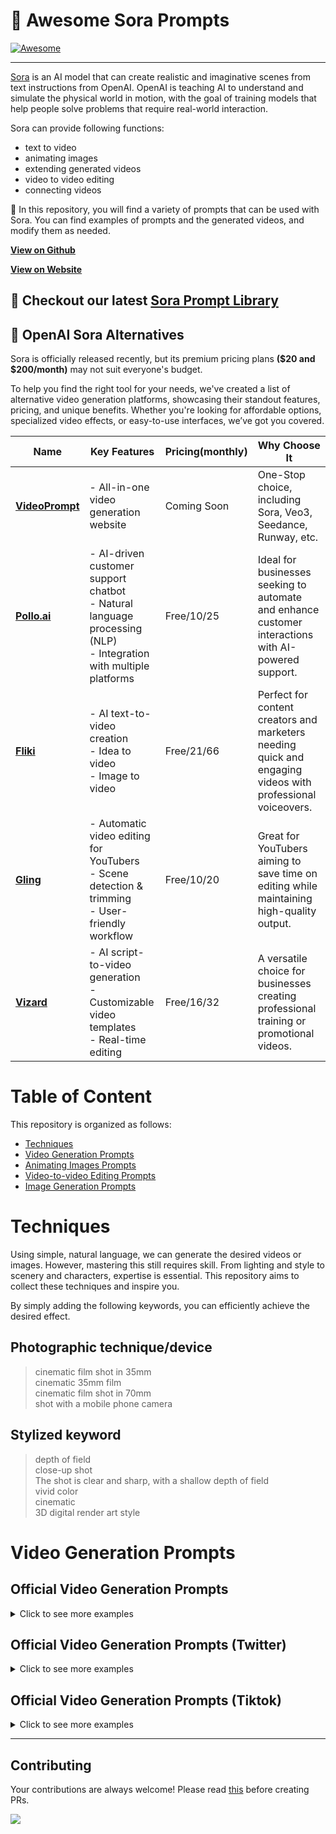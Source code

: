 # 🧠 Awesome Sora Prompts
[![Awesome](https://cdn.rawgit.com/sindresorhus/awesome/d7305f38d29fed78fa85652e3a63e154dd8e8829/media/badge.svg)](https://github.com/sindresorhus/awesome)

---
[Sora](https://openai.com/sora) is an AI model that can create realistic and imaginative scenes from text instructions from OpenAI. OpenAI is teaching AI to understand and simulate the physical world in motion, with the goal of training models that help people solve problems that require real-world interaction.

Sora can provide following functions:
* text to video
* animating images
* extending generated videos
* video to video editing
* connecting videos

📖 In this repository, you will find a variety of prompts that can be used with Sora. You can find examples of prompts and the generated videos, and modify them as needed.

**[View on Github](https://github.com/hr98w/awesome-sora-prompts)**

**[View on Website](https://prompts-sora.com)**

## 🚀 Checkout our latest [Sora Prompt Library](https://videoprompt.app/prompts/sora)

## 🚀 **OpenAI Sora Alternatives**  

Sora is officially released recently, but its premium pricing plans **($20 and $200/month)** may not suit everyone's budget.

To help you find the right tool for your needs, we've created a list of alternative video generation platforms, showcasing their standout features, pricing, and unique benefits. Whether you're looking for affordable options, specialized video effects, or easy-to-use interfaces, we’ve got you covered.


| **Name**       | **Key Features**                                                                                 | **Pricing(monthly)**        | **Why Choose It**                                                                                     |  
|---------------------|-------------------------------------------------------------------------------------------------|--------------------|-------------------------------------------------------------------------------------------------------|  
| **[VideoPrompt](https://videoprompt.app/waitlist)**  | - All-in-one video generation website |  Coming Soon   | One-Stop choice, including Sora, Veo3, Seedance, Runway, etc.   |
| **[Pollo.ai](https://pollo.ai/?ref=mjaxmwv)**  | - AI-driven customer support chatbot<br>- Natural language processing (NLP)<br>- Integration with multiple platforms |  Free/$10/$25   | Ideal for businesses seeking to automate and enhance customer interactions with AI-powered support.   |  
| **[Fliki](https://fliki.ai/?via=promptsora)**      | - AI text-to-video creation<br>- Idea to video <br>- Image to video  | Free/$21/$66         | Perfect for content creators and marketers needing quick and engaging videos with professional voiceovers. |  
| **[Gling](https://gling.ai/?via=sora)**  | - Automatic video editing for YouTubers<br>- Scene detection & trimming<br>- User-friendly workflow              | Free/$10/$20        | Great for YouTubers aiming to save time on editing while maintaining high-quality output.             |  
| **[Vizard](https://vizard.ai/?via=sora)**    | - AI script-to-video generation<br>- Customizable video templates<br>- Real-time editing                          | Free/$16/$32        | A versatile choice for businesses creating professional training or promotional videos.               |  


# Table of Content
This repository is organized as follows:

* [Techniques](#techniques)
* [Video Generation Prompts](#video-generation-prompts)
* [Animating Images Prompts](https://github.com/hr98w/awesome-sora-prompts/blob/main/animating-prompts.md)
* [Video-to-video Editing Prompts](https://github.com/hr98w/awesome-sora-prompts/blob/main/video-editting-prompts.md)
* [Image Generation Prompts](https://github.com/hr98w/awesome-sora-prompts/blob/main/image-generation-prompts.md)

# Techniques
Using simple, natural language, we can generate the desired videos or images. However, mastering this still requires skill. From lighting and style to scenery and characters, expertise is essential. This repository aims to collect these techniques and inspire you. 

By simply adding the following keywords, you can efficiently achieve the desired effect.

## Photographic technique/device
> cinematic film shot in 35mm </br>
> cinematic 35mm film </br>
> cinematic film shot in 70mm </br>
> shot with a mobile phone camera </br>

## Stylized keyword
> depth of field </br>
> close-up shot </br>
> The shot is clear and sharp, with a shallow depth of field </br>
> vivid color </br>
> cinematic </br>
> 3D digital render art style </br>


# Video Generation Prompts

## Official Video Generation Prompts

<details>
<summary>Click to see more examples</summary>

> A stylish woman walks down a Tokyo street filled with warm glowing neon and animated city signage. She wears a black leather jacket, a long red dress, and black boots, and carries a black purse. She wears sunglasses and red lipstick. She walks confidently and casually. The street is damp and reflective, creating a mirror effect of the colorful lights. Many pedestrians walk about.

Generated Videos: [link](https://cdn.openai.com/sora/videos/tokyo-walk.mp4)

> Several giant wooly mammoths approach treading through a snowy meadow, their long wooly fur lightly blows in the wind as they walk, snow covered trees and dramatic snow capped mountains in the distance, mid afternoon light with wispy clouds and a sun high in the distance creates a warm glow, the low camera view is stunning capturing the large furry mammal with beautiful photography, depth of field.

Generated Videos: [link](https://cdn.openai.com/sora/videos/wooly-mammoth.mp4)

> A movie trailer featuring the adventures of the 30 year old space man wearing a red wool knitted motorcycle helmet, blue sky, salt desert, cinematic style, shot on 35mm film, vivid colors.

Generated Videos: [link](https://cdn.openai.com/sora/videos/mitten-astronaut.mp4)

> Drone view of waves crashing against the rugged cliffs along Big Sur’s garay point beach. The crashing blue waters create white-tipped waves, while the golden light of the setting sun illuminates the rocky shore. A small island with a lighthouse sits in the distance, and green shrubbery covers the cliff’s edge. The steep drop from the road down to the beach is a dramatic feat, with the cliff’s edges jutting out over the sea. This is a view that captures the raw beauty of the coast and the rugged landscape of the Pacific Coast Highway.

Generated Videos: [link](https://cdn.openai.com/sora/videos/big-sur.mp4)

> Animated scene features a close-up of a short fluffy monster kneeling beside a melting red candle. The art style is 3D and realistic, with a focus on lighting and texture. The mood of the painting is one of wonder and curiosity, as the monster gazes at the flame with wide eyes and open mouth. Its pose and expression convey a sense of innocence and playfulness, as if it is exploring the world around it for the first time. The use of warm colors and dramatic lighting further enhances the cozy atmosphere of the image.

Generated Videos: [link](https://cdn.openai.com/sora/videos/monster-with-melting-candle.mp4)

> A gorgeously rendered papercraft world of a coral reef, rife with colorful fish and sea creatures.

Generated Videos: [link](https://cdn.openai.com/sora/videos/origami-undersea.mp4)

> This close-up shot of a Victoria crowned pigeon showcases its striking blue plumage and red chest. Its crest is made of delicate, lacy feathers, while its eye is a striking red color. The bird’s head is tilted slightly to the side, giving the impression of it looking regal and majestic. The background is blurred, drawing attention to the bird’s striking appearance.

Generated Videos: [link](https://cdn.openai.com/sora/videos/victoria-crowned-pigeon.mp4)

> Photorealistic closeup video of two pirate ships battling each other as they sail inside a cup of coffee.

Generated Videos: [link](https://cdn.openai.com/sora/videos/ships-in-coffee.mp4)

> A young man at his 20s is sitting on a piece of cloud in the sky, reading a book.

Generated Videos: [link](https://cdn.openai.com/sora/videos/man-on-the-cloud.mp4)

> Historical footage of California during the gold rush.

Generated Videos: [link](https://cdn.openai.com/sora/videos/gold-rush.mp4)

> A close up view of a glass sphere that has a zen garden within it. There is a small dwarf in the sphere who is raking the zen garden and creating patterns in the sand.

Generated Videos: [link](https://cdn.openai.com/sora/videos/zen-garden-gnome.mp4)

> Extreme close up of a 24 year old woman’s eye blinking, standing in Marrakech during magic hour, cinematic film shot in 70mm, depth of field, vivid colors, cinematic

Generated Videos: [link](https://cdn.openai.com/sora/videos/closeup-of-womans-eye.mp4)

> A cartoon kangaroo disco dances.

Generated Videos: [link](https://cdn.openai.com/sora/videos/dancing-kangaroo.mp4)

> A beautiful homemade video showing the people of Lagos, Nigeria in the year 2056. Shot with a mobile phone camera.

Generated Videos: [link](https://cdn.openai.com/sora/videos/lagos.mp4)

> A petri dish with a bamboo forest growing within it that has tiny red pandas running around.

Generated Videos: [link](https://cdn.openai.com/sora/videos/petri-dish-pandas.mp4)

> The camera rotates around a large stack of vintage televisions all showing different programs — 1950s sci-fi movies, horror movies, news, static, a 1970s sitcom, etc, set inside a large New York museum gallery.

Generated Videos: [link](https://cdn.openai.com/sora/videos/stack-of-tvs.mp4)

> 3D animation of a small, round, fluffy creature with big, expressive eyes explores a vibrant, enchanted forest. The creature, a whimsical blend of a rabbit and a squirrel, has soft blue fur and a bushy, striped tail. It hops along a sparkling stream, its eyes wide with wonder. The forest is alive with magical elements: flowers that glow and change colors, trees with leaves in shades of purple and silver, and small floating lights that resemble fireflies. The creature stops to interact playfully with a group of tiny, fairy-like beings dancing around a mushroom ring. The creature looks up in awe at a large, glowing tree that seems to be the heart of the forest.

Generated Videos: [link](https://cdn.openai.com/sora/videos/big-eyed-fluff-ball.mp4)

> The camera follows behind a white vintage SUV with a black roof rack as it speeds up a steep dirt road surrounded by pine trees on a steep mountain slope, dust kicks up from it’s tires, the sunlight shines on the SUV as it speeds along the dirt road, casting a warm glow over the scene. The dirt road curves gently into the distance, with no other cars or vehicles in sight. The trees on either side of the road are redwoods, with patches of greenery scattered throughout. The car is seen from the rear following the curve with ease, making it seem as if it is on a rugged drive through the rugged terrain. The dirt road itself is surrounded by steep hills and mountains, with a clear blue sky above with wispy clouds.

Generated Videos: [link](https://cdn.openai.com/sora/videos/suv-in-the-dust.mp4)

> Reflections in the window of a train traveling through the Tokyo suburbs.

Generated Videos: [link](https://cdn.openai.com/sora/videos/train-window.mp4)

> A drone camera circles around a beautiful historic church built on a rocky outcropping along the Amalfi Coast, the view showcases historic and magnificent architectural details and tiered pathways and patios, waves are seen crashing against the rocks below as the view overlooks the horizon of the coastal waters and hilly landscapes of the Amalfi Coast Italy, several distant people are seen walking and enjoying vistas on patios of the dramatic ocean views, the warm glow of the afternoon sun creates a magical and romantic feeling to the scene, the view is stunning captured with beautiful photography.

Generated Videos: [link](https://cdn.openai.com/sora/videos/amalfi-coast.mp4)

> A large orange octopus is seen resting on the bottom of the ocean floor, blending in with the sandy and rocky terrain. Its tentacles are spread out around its body, and its eyes are closed. The octopus is unaware of a king crab that is crawling towards it from behind a rock, its claws raised and ready to attack. The crab is brown and spiny, with long legs and antennae. The scene is captured from a wide angle, showing the vastness and depth of the ocean. The water is clear and blue, with rays of sunlight filtering through. The shot is sharp and crisp, with a high dynamic range. The octopus and the crab are in focus, while the background is slightly blurred, creating a depth of field effect.

Generated Videos: [link](https://cdn.openai.com/sora/videos/octopus-and-crab.mp4)

> A flock of paper airplanes flutters through a dense jungle, weaving around trees as if they were migrating birds.

Generated Videos: [link](https://cdn.openai.com/sora/videos/paper-airplanes.mp4)

> A cat waking up its sleeping owner demanding breakfast. The owner tries to ignore the cat, but the cat tries new tactics and finally the owner pulls out a secret stash of treats from under the pillow to hold the cat off a little longer.

Generated Videos: [link](https://cdn.openai.com/sora/videos/cat-on-bed.mp4)

> Borneo wildlife on the Kinabatangan River

Generated Videos: [link](https://cdn.openai.com/sora/videos/birds-over-river.mp4)

> A Chinese Lunar New Year celebration video with Chinese Dragon.

Generated Videos: [link](https://cdn.openai.com/sora/videos/chinese-new-year-dragon.mp4)

> Tour of an art gallery with many beautiful works of art in different styles.

Generated Videos: [link](https://cdn.openai.com/sora/videos/art-museum.mp4)

> Beautiful, snowy Tokyo city is bustling. The camera moves through the bustling city street, following several people enjoying the beautiful snowy weather and shopping at nearby stalls. Gorgeous sakura petals are flying through the wind along with snowflakes.

Generated Videos: [link](https://cdn.openai.com/sora/videos/tokyo-in-the-snow.mp4)

> A stop motion animation of a flower growing out of the windowsill of a suburban house.

Generated Videos: [link](https://cdn.openai.com/sora/videos/flower-blooming.mp4)

> The story of a robot’s life in a cyberpunk setting.

Generated Videos: [link](https://cdn.openai.com/sora/videos/robot-video-game.mp4)

> An extreme close-up of an gray-haired man with a beard in his 60s, he is deep in thought pondering the history of the universe as he sits at a cafe in Paris, his eyes focus on people offscreen as they walk as he sits mostly motionless, he is dressed in a wool coat suit coat with a button-down shirt , he wears a brown beret and glasses and has a very professorial appearance, and the end he offers a subtle closed-mouth smile as if he found the answer to the mystery of life, the lighting is very cinematic with the golden light and the Parisian streets and city in the background, depth of field, cinematic 35mm film.

Generated Videos: [link](https://cdn.openai.com/sora/videos/closeup-man-in-glasses.mp4)

> A beautiful silhouette animation shows a wolf howling at the moon, feeling lonely, until it finds its pack.

Generated Videos: [link](https://cdn.openai.com/sora/videos/wolves.mp4)

> New York City submerged like Atlantis. Fish, whales, sea turtles and sharks swim through the streets of New York.

Generated Videos: [link](https://cdn.openai.com/sora/videos/aquarium-nyc.mp4)

> A litter of golden retriever puppies playing in the snow. Their heads pop out of the snow, covered in.

Generated Videos: [link](https://cdn.openai.com/sora/videos/snow-dogs.mp4)

> The camera directly faces colorful buildings in Burano Italy. An adorable dalmation looks through a window on a building on the ground floor. Many people are walking and cycling along the canal streets in front of the buildings.

Generated Videos: [link](https://cdn.openai.com/sora/videos/italian-pup.mp4)

> An adorable happy otter confidently stands on a surfboard wearing a yellow lifejacket, riding along turquoise tropical waters near lush tropical islands, 3D digital render art style.

Generated Videos: [link](https://cdn.openai.com/sora/videos/otter-on-surfboard.mp4)

> This close-up shot of a chameleon showcases its striking color changing capabilities. The background is blurred, drawing attention to the animal’s striking appearance.

Generated Videos: [link](https://cdn.openai.com/sora/videos/chameleon.mp4)

> A corgi vlogging itself in tropical Maui.

Generated Videos: [link](https://cdn.openai.com/sora/videos/vlogger-corgi.mp4)

> A white and orange tabby cat is seen happily darting through a dense garden, as if chasing something. Its eyes are wide and happy as it jogs forward, scanning the branches, flowers, and leaves as it walks. The path is narrow as it makes its way between all the plants. the scene is captured from a ground-level angle, following the cat closely, giving a low and intimate perspective. The image is cinematic with warm tones and a grainy texture. The scattered daylight between the leaves and plants above creates a warm contrast, accentuating the cat’s orange fur. The shot is clear and sharp, with a shallow depth of field.

Generated Videos: [link](https://cdn.openai.com/sora/videos/happy-cat.mp4)

> Aerial view of Santorini during the blue hour, showcasing the stunning architecture of white Cycladic buildings with blue domes. The caldera views are breathtaking, and the lighting creates a beautiful, serene atmosphere.

Generated Videos: [link](https://cdn.openai.com/sora/videos/santorini.mp4)

> Tiltshift of a construction site filled with workers, equipment, and heavy machinery.

Generated Videos: [link](https://cdn.openai.com/sora/videos/tiny-construction.mp4)

> A giant, towering cloud in the shape of a man looms over the earth. The cloud man shoots lighting bolts down to the earth.

Generated Videos: [link](https://cdn.openai.com/sora/videos/cloud-man.mp4)

> A Samoyed and a Golden Retriever dog are playfully romping through a futuristic neon city at night. The neon lights emitted from the nearby buildings glistens off of their fur.

Generated Videos: [link](https://cdn.openai.com/sora/videos/dogs-downtown.mp4)

> The Glenfinnan Viaduct is a historic railway bridge in Scotland, UK, that crosses over the west highland line between the towns of Mallaig and Fort William. It is a stunning sight as a steam train leaves the bridge, traveling over the arch-covered viaduct. The landscape is dotted with lush greenery and rocky mountains, creating a picturesque backdrop for the train journey. The sky is blue and the sun is shining, making for a beautiful day to explore this majestic spot.

Generated Videos: [link](https://cdn.openai.com/sora/videos/photoreal-train.mp4)

</details>

## Official Video Generation Prompts (Twitter)

<details>
<summary>Click to see more examples</summary>

> a red panda and a toucan are best friends taking a stroll through santorini during the blue hour

Generated Videos: [link](https://x.com/_tim_brooks/status/1761236971186438178?s=20)

> a scuba diver discovers a hidden futuristic shipwreck, with cybernetic marine life and advanced alien technology

Generated Videos: [link](https://x.com/billpeeb/status/1761235907330400640?s=20)

> Close-up of a majestic white dragon with pearlescent, silver-edged scales, icy blue eyes, elegant ivory horns, and misty breath. Focus on detailed facial features and textured scales, set against a softly blurred background

Generated Videos: [link](https://x.com/hr98w/status/1761752242406019524?s=20)

> in a beautifully rendered papercraft world, a steamboat travels across a vast ocean with wispy clouds in the sky. vast grassy hills lie in the distant background, and some sealife is visible near the papercraft ocean's surface

Generated Videos: [link](https://x.com/billpeeb/status/1761235818515968314?s=20)

> a man BASE jumping over tropical hawaii waters. His pet macaw flies alongside him

Generated Videos: [link](https://x.com/_tim_brooks/status/1761235778875883810?s=20)

> a dark neon rainforest aglow with fantastical fauna and animals

Generated Videos: [link](https://x.com/_tim_brooks/status/1761235759464329278?s=20)

> a tortoise whose body is made of glass, with cracks that have been repaired using kintsugi, is walking on a black sand beach at sunset

Generated Videos: [link](https://x.com/model_mechanic/status/1761198301482021084?s=20)

> cinematic trailer for a group of samoyed puppies learning to become chefs

Generated Videos: [link](https://x.com/hr98w/status/1761752613111152977?s=20)

> Cinematic trailer for a group of adventurous puppies exploring ruins in the sky

Generated Videos: [link](https://x.com/_tim_brooks/status/1760168890959888818?s=20)

> nighttime footage of a hermit crab using an incandescent lightbulb as its shell

Generated Videos: [link](https://x.com/model_mechanic/status/1759343673484165262?s=20)

> minecraft with the most gorgeous high res 8k texture pack ever

Generated Videos: [link](https://x.com/_tim_brooks/status/1759125570825453785?s=20)

> this close-up shot of a futuristic cybernetic german shepherd showcases its striking brown and black fur

Generated Videos: [link](https://x.com/billpeeb/status/1759123245821817083?s=20)

> pov footage of an ant navigating the inside of an ant nest

Generated Videos: [link](https://x.com/model_mechanic/status/1759068809867166129?s=20)

> macro shot of a leaf showing tiny trains moving through its veins

Generated Videos: [link](https://x.com/model_mechanic/status/1758993960956219476?s=20)

> a white and orange tabby alley cat is seen darting across a back street alley in a heavy rain, looking for shelter

Generated Videos: [link](https://x.com/_tim_brooks/status/1758967853498450396?s=20)

> a photorealistic video of a butterfly that can swim navigating underwater through a beautiful coral reef

Generated Videos: [link](https://x.com/_tim_brooks/status/1758959726933774489?s=20)

> a giant duck walks through the streets in Boston

Generated Videos: [link](https://x.com/_tim_brooks/status/1758959404974760042?s=20)

> The camera lowers and widens to a grand panoramic view overlooking the beautiful ocean and the historical buildings along the a stunning coastal picturesque town perched on the cliffs

Generated Videos: [link](https://x.com/billpeeb/status/1758958132615619005?s=20)

> a walking figure made out of water tours an art gallery with many beautiful works of art in different styles

Generated Videos: [link](https://x.com/_tim_brooks/status/1758666264032280683?s=20)

> a green blob and an orange blob are in love and dancing together

Generated Videos: [link](https://x.com/_tim_brooks/status/1758662698190229643?s=20)

> a spooky haunted mansion, with friendly jack o lanterns and ghost characters welcoming trick or treaters to the entrance, tilt shift photography

Generated Videos: [link](https://x.com/billpeeb/status/1758658884582142310?s=20)

> a giant cathedral is completely filled with cats. there are cats everywhere you look. a man enters the cathedral and bows before the giant cat king sitting on a throne

Generated Videos: [link](https://x.com/_tim_brooks/status/1758655677864845707?s=20)

> realistic video of people relaxing at beach, then a shark jumps out of the water halfway through and surprises everyone

Generated Videos: [link](https://x.com/_tim_brooks/status/1758655323576164830?s=20)

</details>

## Official Video Generation Prompts (Tiktok)

<details>
<summary>Click to see more examples</summary>

> 1. Tiny potato kings wearing majestic crowns, sitting on thrones, overseeing their vast potato kingdom filled with potato subjects and potato castles.
> 2. A minimap diorama of a cafe adorned with indoor plants. Wooden beams crisscross above, and a cold brew station stands out with tiny bottles and glasses. 
> 3. An image of a realistic cloud that spells “SORA.”

Generated Videos: [link](https://www.tiktok.com/@openai/video/7336623342721486122)

> Monkey playing chess in a park.

Generated Videos: [link](https://www.tiktok.com/@openai/video/7336976814272695598)

> Macro shot of a leaf showing tiny trains moving through its veins.

Generated Videos: [link](https://www.tiktok.com/@openai/video/7337337783700360494)

> A computer hacker labrador retreiver wearing a black hooded sweatshirt sitting in front of the computer with the glare of the screen emanating on the dog's face as he types very quickly.

Generated Videos: [link](https://www.tiktok.com/@openai/video/7337475894115700011)

> A low to the ground camera closely following ants in the jungle down into the ground into their world.

Generated Videos: [link](https://www.tiktok.com/@openai/video/7337532544491130158)

> Leaning tower of pizza.

Generated Videos: [link](https://www.tiktok.com/@openai/video/7337782565870357803)

> A low-quality, visually disappointing superbowl commercial.

Generated Videos: [link](https://www.tiktok.com/@openai/video/7337862463951654190)

</details>

---

## Contributing
Your contributions are always welcome! Please read [this](https://github.com/hr98w/awesome-sora-prompts/blob/main/CONTRIBUTING.md) before creating PRs.

<a href="https://github.com/hr98w/awesome-sora-prompts/graphs/contributors">
  <img src="https://contrib.rocks/image?repo=hr98w/awesome-sora-prompts" />
</a>
